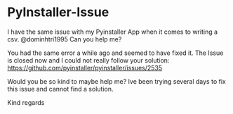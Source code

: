 # PyInstaller-Issue
I have the same issue with my Pyinstaller App when it comes to writing a csv. @dominhtri1995 Can you help me?

You had the same error a while ago and seemed to have fixed it. The Issue is closed now and I could not really follow your solution: https://github.com/pyinstaller/pyinstaller/issues/2535

Would you be so kind to maybe help me? Ive been trying several days to fix this issue and cannot find a solution.

Kind regards
